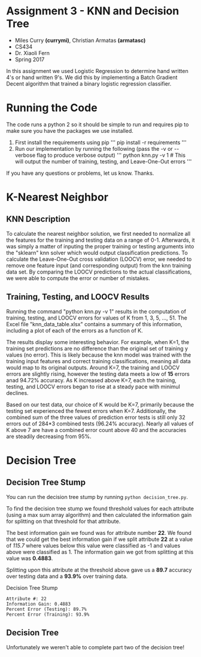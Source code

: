 # Assignment 3 - KNN and Decision Tree
- Miles Curry **(currymi)**, Christian Armatas **(armatasc)**
- CS434
- Dr. Xiaoli Fern
- Spring 2017

In this assignment we used Logistic Regression to determine hand written 4's or
hand written 9's. We did this by implementing a Batch Gradient Decent algorithm
that trained a binary logistic regression classifier.

# Running the Code
The code runs a python 2 so it should be simple to run and requires pip
to make sure you have the packages we use installed.
1. First install the requirements using pip
'''
pip install -r requirements
'''
2. Run our implementation by running the following (pass the -v or --verbose flag to produce verbose output)
'''
python knn.py -v 1 # This will output the number of training, testing, and Leave-One-Out errors
'''

If you have any questions or problems, let us know. Thanks.

# K-Nearest Neighbor

## KNN Description
To calculate the nearest neighbor solution, we first needed to normalize all the features
for the training and testing data on a range of 0-1. Afterwards, it was simply a matter of
inputing the proper training or testing arguments into the "sklearn" knn solver which would
output classification predictions. To calculate the Leave-One-Out cross validation (LOOCV) error,
we needed to remove one feature input (and corresponding output) from the knn training
data set. By comparing the LOOCV predictions to the actual classifications, we were able to
compute the error or number of mistakes.

## Training, Testing, and LOOCV Results
Running the command "python knn.py -v 1" results in the computation of training, testing,
and LOOCV errors for values of K from 1, 3, 5, ..., 51. The Excel file "knn_data_table.xlsx"
contains a summary of this information, including a plot of each of the errors as a function
of K.

The results display some interesting behavior. For example, when K=1, the training set
predictions are no difference than the original set of training y values (no error).
This is likely because the knn model was trained with the training input features and
correct training classifications, meaning all data would map to its original outputs.
Around K=7, the training and LOOCV errors are slightly rising, however the testing data
meets a low of **15** errors anad 94.72% accuracy. As K increased above K=7, each the training,
testing, and LOOCV errors began to rise at a steady pace with minimul declines.

Based on our test data, our choice of K would be K=7, primarily because the testing
set experienced the fewest errors when K=7. Additionally, the combined sum of the
three values of prediction error tests is still only 32 errors out of 284*3 combined tests
(96.24% accuracy). Nearly all values of K above 7 are have a combined error count
above 40 and the accuracies are steadily decreasing from 95%.

# Decision Tree


## Decision Tree Stump
You can run the decision tree stump by running `python decision_tree.py`.

To find the decision tree stump we found threshold values for each
attribute (using a max sum array algorithm) and then calculated the information
gain for splitting on that threshold for that attribute.

The best information gain we found was for attribute number **22**. We found that
we could get the best information gain if we split attribute **22** at a value
of *115.7* where values below this value were classified as -1 and values above
were classified as 1. The information gain we got from splitting at this value
was **0.4883**.

Splitting upon this attribute at the threshold above gave us a **89.7**
accuracy over testing data and a **93.9%** over training data.

Decision Tree Stump
```
Attribute #: 22   
Information Gain: 0.4883  
Percent Error (Testing): 89.7%
Percent Error (Training): 93.9%
```

## Decision Tree
Unfortunately we weren't able to complete part two of the decision tree!
